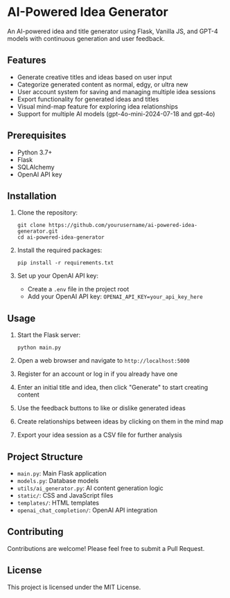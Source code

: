 # AI-Powered Idea Generator

An AI-powered idea and title generator using Flask, Vanilla JS, and GPT-4 models with continuous generation and user feedback.

## Features

- Generate creative titles and ideas based on user input
- Categorize generated content as normal, edgy, or ultra new
- User account system for saving and managing multiple idea sessions
- Export functionality for generated ideas and titles
- Visual mind-map feature for exploring idea relationships
- Support for multiple AI models (gpt-4o-mini-2024-07-18 and gpt-4o)

## Prerequisites

- Python 3.7+
- Flask
- SQLAlchemy
- OpenAI API key

## Installation

1. Clone the repository:
   ```
   git clone https://github.com/yourusername/ai-powered-idea-generator.git
   cd ai-powered-idea-generator
   ```

2. Install the required packages:
   ```
   pip install -r requirements.txt
   ```

3. Set up your OpenAI API key:
   - Create a `.env` file in the project root
   - Add your OpenAI API key: `OPENAI_API_KEY=your_api_key_here`

## Usage

1. Start the Flask server:
   ```
   python main.py
   ```

2. Open a web browser and navigate to `http://localhost:5000`

3. Register for an account or log in if you already have one

4. Enter an initial title and idea, then click "Generate" to start creating content

5. Use the feedback buttons to like or dislike generated ideas

6. Create relationships between ideas by clicking on them in the mind map

7. Export your idea session as a CSV file for further analysis

## Project Structure

- `main.py`: Main Flask application
- `models.py`: Database models
- `utils/ai_generator.py`: AI content generation logic
- `static/`: CSS and JavaScript files
- `templates/`: HTML templates
- `openai_chat_completion/`: OpenAI API integration

## Contributing

Contributions are welcome! Please feel free to submit a Pull Request.

## License

This project is licensed under the MIT License.
